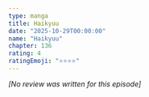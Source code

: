 ```yaml
---
type: manga
title: Haikyuu
date: "2025-10-29T00:00:00"
name: "Haikyuu"
chapter: 136
rating: 4
ratingEmoji: "⭐️⭐️⭐️⭐️"
---
```


_[No review was written for this episode]_